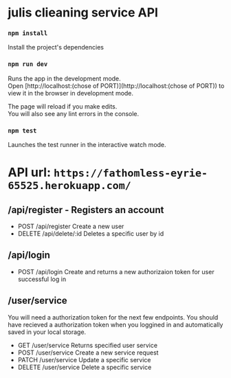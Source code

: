 # julis clieaning service API

### `npm install`

Install the project's dependencies

### `npm run dev`

Runs the app in the development mode.<br>
Open [http://localhost:(chose of PORT)](http://localhost:(chose of PORT)) to view it in the browser in development mode.

The page will reload if you make edits.<br>
You will also see any lint errors in the console.

### `npm test`

Launches the test runner in the interactive watch mode.<br>

# API url: `https://fathomless-eyrie-65525.herokuapp.com/`

## /api/register - Registers an account

- POST /api/register   Create a new user
- DELETE /api/delete/:id   Deletes a specific user by id

## /api/login

- POST /api/login  Create and returns a new authorizaion token for user successful log in

## /user/service
You will need a authorization token for the next few endpoints. You should have recieved a authorization token when you loggined in and automatically saved in your local storage.

- GET /user/service   Returns specified user service
- POST /user/service   Create a new service request
- PATCH /user/service   Update a specific service
- DELETE /user/service   Delete a specific service
